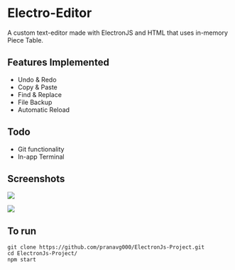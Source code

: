 Electro-Editor
======

A custom text-editor made with ElectronJS and HTML that uses in-memory Piece Table.

## Features Implemented
* Undo & Redo
* Copy & Paste
* Find & Replace
* File Backup
* Automatic Reload

## Todo
* Git functionality
* In-app Terminal

## Screenshots

![](screenshots/electon.png)

![](screenshots/electon2.png)


## To run

 ```
 git clone https://github.com/pranavg000/ElectronJs-Project.git
 cd ElectronJs-Project/
 npm start
 ```
